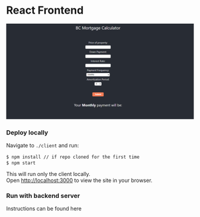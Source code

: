 # React Frontend
![site](image-1.png)

### Deploy locally
Navigate to `./client` and run:

```
$ npm install // if repo cloned for the first time
$ npm start
```

This will run only the client locally.\
Open [http://localhost:3000](http://localhost:3000) to view the site in your browser.

### Run with backend server
Instructions can be found here 